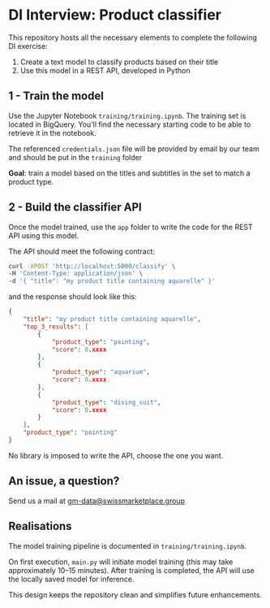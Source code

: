 # DI Interview: Product classifier 

This repository hosts all the necessary elements to complete the following DI exercise:

1. Create a text model to classify products based on their title
2. Use this model in a REST API, developed in Python

## 1 - Train the model

Use the Jupyter Notebook `training/training.ipynb`. 
The training set is located in BigQuery.
You'll find the necessary starting code to be able to retrieve it in the notebook.

The referenced `credentials.json` file will be provided by email by our team and should be put in the `training` folder

**Goal**: train a model based on the titles and subtitles in the set to match a product type.

## 2 - Build the classifier API

Once the model trained, use the `app` folder to write the code for the REST API using this model.

The API should meet the following contract:

```bash
curl -XPOST 'http://localhost:5000/classify' \
-H 'Content-Type: application/json' \
-d '{ "title": "my product title containing aquarelle" }'
```

and the response should look like this: 

```json
{
    "title": "my product title containing aquarelle",
    "top_3_results": [
        {
            "product_type": "painting",
            "score": 0.xxxx
        },
        {
            "product_type": "aquarium",
            "score": 0.xxxx
        },
        {
            "product_type": "diving_suit",
            "score": 0.xxxx
        }
    ],
    "product_type": "painting"
}
```

No library is imposed to write the API, choose the one you want.

## An issue, a question?

Send us a mail at [gm-data@swissmarketplace.group](mailto:gm-data@swissmarketplace.group)


## Realisations

The model training pipeline is documented in `training/training.ipynb`.

On first execution, `main.py` will initiate model training (this may take approximately 10–15 minutes).
After training is completed, the API will use the locally saved model for inference.

This design keeps the repository clean and simplifies future enhancements.